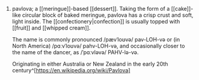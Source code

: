 1. pavlova; a [[meringue]]-based [[dessert]]. Taking the form of a [[cake]]-like circular block of baked meringue, pavlova has a crisp crust and soft, light inside. The [[confectionery|confection]] is usually topped with [[fruit]] and [[whipped cream]].
   
   The name is commonly pronounced /pævˈloʊvə/ pav-LOH-və or (in North America) /pɑːvˈloʊvə/ pahv-LOH-və, and occasionally closer to the name of the dancer, as /ˈpɑːvləvə/ PAHV-lə-və.
   
   Originating in either Australia or New Zealand in the early 20th century^[https://en.wikipedia.org/wiki/Pavlova]